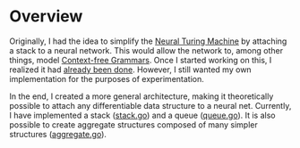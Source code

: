 # Overview

Originally, I had the idea to simplify the [Neural Turing Machine](https://arxiv.org/abs/1410.5401) by attaching a stack to a neural network. This would allow the network to, among other things, model [Context-free Grammars](https://en.wikipedia.org/wiki/Context-free_grammar). Once I started working on this, I realized it had [already been done](http://papers.nips.cc/paper/5648-learning-to-transduce-with-unbounded-memory.pdf). However, I still wanted my own implementation for the purposes of experimentation.

In the end, I created a more general architecture, making it theoretically possible to attach any differentiable data structure to a neural net. Currently, I have implemented a stack ([stack.go](stack.go)) and a queue ([queue.go](queue.go)). It is also possible to create aggregate structures composed of many simpler structures ([aggregate.go](aggregate.go)).
